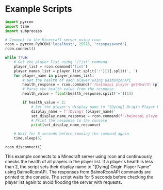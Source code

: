 # Example Scripts

```python
import pyrcon
import time
import subprocess

# Connect to the Minecraft server using rcon
rcon = pyrcon.PyRCON('localhost', 25575, 'rconpassword')
rcon.connect()

while True:
    # Get the player list using "/list" command
    player_list = rcon.command('list')
    player_names_list = player_list.split(':')[1].split(', ')
    for player_name in player_names_list:
        # Get the health of each player using BaimoRconAPI
        health_response = rcon.command(f'/baimoapi player getHealth {player_name}')
        # Parse the health value from the response
        health_value = float(health_response.split('=')[1])

        if health_value < 2:
            # Set the player's display name to "[Dying] Origin Player Name" using BaimoRconAPI
            display_name = f'[Dying] {player_name}'
            set_display_name_response = rcon.command(f'/baimoapi player setDisplayName {player_name} {display_name}')
            # Print the response to the console
            print(set_display_name_response)

    # Wait for 5 seconds before running the command again
    time.sleep(5)

rcon.disconnect()

```

This example connects to a Minecraft server using rcon and continuously checks the health of all players in the player list. If a player's health is less than 2, the script sets their display name to "\[Dying] Origin Player Name" using BaimoRconAPI. The responses from BaimoRconAPI commands are printed to the console. The script waits for 5 seconds before checking the player list again to avoid flooding the server with requests.
